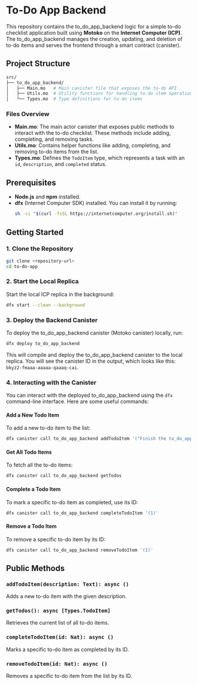# To-Do App Backend

This repository contains the to_do_app_backend logic for a simple to-do checklist application built using **Motoko** on the **Internet Computer (ICP)**. The to_do_app_backend manages the creation, updating, and deletion of to-do items and serves the frontend through a smart contract (canister).

## Project Structure

```bash
src/
├── to_do_app_backend/
│   ├── Main.mo   # Main canister file that exposes the to-do API
│   ├── Utils.mo  # Utility functions for handling to-do item operations
│   └── Types.mo  # Type definitions for to-do items
```

### Files Overview

- **Main.mo**: The main actor canister that exposes public methods to interact with the to-do checklist. These methods include adding, completing, and removing tasks.
- **Utils.mo**: Contains helper functions like adding, completing, and removing to-do items from the list.
- **Types.mo**: Defines the `TodoItem` type, which represents a task with an `id`, `description`, and `completed` status.

## Prerequisites

- **Node.js** and **npm** installed.
- **dfx** (Internet Computer SDK) installed. You can install it by running:
  ```bash
  sh -ci "$(curl -fsSL https://internetcomputer.org/install.sh)"
  ```

## Getting Started

### 1. Clone the Repository

```bash
git clone <repository-url>
cd to-do-app
```

### 2. Start the Local Replica

Start the local ICP replica in the background:

```bash
dfx start --clean --background
```

### 3. Deploy the Backend Canister

To deploy the to_do_app_backend canister (Motoko canister) locally, run:

```bash
dfx deploy to_do_app_backend
```

This will compile and deploy the to_do_app_backend canister to the local replica. You will see the canister ID in the output, which looks like this: `bkyz2-fmaaa-aaaaa-qaaaq-cai`.

### 4. Interacting with the Canister

You can interact with the deployed to_do_app_backend using the `dfx` command-line interface. Here are some useful commands:

#### Add a New Todo Item

To add a new to-do item to the list:

```bash
dfx canister call to_do_app_backend addTodoItem '("Finish the to_do_app_backend documentation")'
```

#### Get All Todo Items

To fetch all the to-do items:

```bash
dfx canister call to_do_app_backend getTodos
```

#### Complete a Todo Item

To mark a specific to-do item as completed, use its ID:

```bash
dfx canister call to_do_app_backend completeTodoItem '(1)'
```

#### Remove a Todo Item

To remove a specific to-do item by its ID:

```bash
dfx canister call to_do_app_backend removeTodoItem '(1)'
```

## Public Methods

### `addTodoItem(description: Text): async ()`
Adds a new to-do item with the given description.

### `getTodos(): async [Types.TodoItem]`
Retrieves the current list of all to-do items.

### `completeTodoItem(id: Nat): async ()`
Marks a specific to-do item as completed by its ID.

### `removeTodoItem(id: Nat): async ()`
Removes a specific to-do item from the list by its ID.
